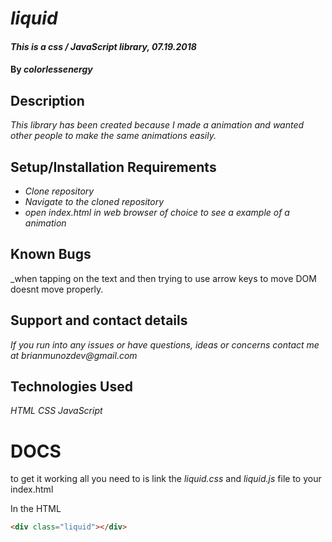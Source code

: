 # _liquid_

#### _This is a css / JavaScript library, 07.19.2018_

#### By _**colorlessenergy**_

## Description

_This library has been created because I made a animation and wanted other people to make the same animations easily._

## Setup/Installation Requirements

* _Clone repository_
* _Navigate to the cloned repository_
* _open index.html in web browser of choice to see a example of a animation_

## Known Bugs

_when tapping on the text and then trying to use arrow keys to move DOM doesnt move properly.

## Support and contact details

_If you run into any issues or have questions, ideas or concerns contact me at brianmunozdev@gmail.com_

## Technologies Used

_HTML_
_CSS_
_JavaScript_


# DOCS

to get it working all you need to is link the _liquid.css_ and _liquid.js_ file to your index.html

In the HTML

```html
<div class="liquid"></div>
````
